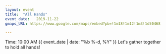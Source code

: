 ```yaml
---
layout: event
title:  "All Hands"
event_date:   2019-11-22
gmaps_URL: https://www.google.com/maps/embed?pb=!1m18!1m12!1m3!1d50468.354448569655!2d-122.51158789374486!3d37.76021635106388!2m3!1f0!2f0!3f0!3m2!1i1024!2i768!4f13.1!3m3!1m2!1s0x808587726045f763%3A0x71be8b68ef3ba730!2sGolden%20Gate%20Park!5e0!3m2!1sen!2sus!4v1572207182084!5m2!1sen!2sus

---
```


Time: 10:00 AM
{{ event_date | date: "%b %-d, %Y" }}
Let's gather together to hold all hands!
